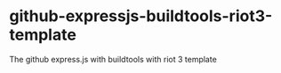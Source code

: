 # github-expressjs-buildtools-riot3-template
The github express.js with buildtools with riot 3 template
